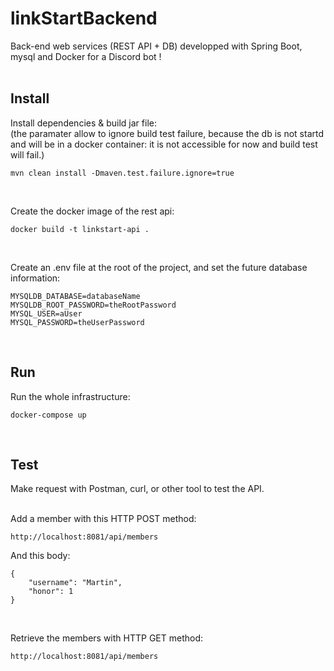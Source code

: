 # linkStartBackend
Back-end web services (REST API + DB) developped with Spring Boot, mysql and Docker for a Discord bot !  
<br>

## Install
Install dependencies & build jar file:  
(the paramater allow to ignore build test failure, because the db is not startd and will be in a docker container: it is not accessible for now and build test will fail.)
```
mvn clean install -Dmaven.test.failure.ignore=true
```
<br>

Create the docker image of the rest api:
```
docker build -t linkstart-api .
```
<br>

Create an .env file at the root of the project, and set the future database information:
```
MYSQLDB_DATABASE=databaseName
MYSQLDB_ROOT_PASSWORD=theRootPassword
MYSQL_USER=aUser
MYSQL_PASSWORD=theUserPassword
```
<br>

## Run
Run the whole infrastructure:
```
docker-compose up
```
<br>

## Test
Make request with Postman, curl, or other tool to test the API.
<br>
<br>

Add a member with this HTTP POST method:
```
http://localhost:8081/api/members
```
And this body:
```
{
    "username": "Martin",
    "honor": 1
}
```
<br>

Retrieve the members with HTTP GET method:
```
http://localhost:8081/api/members
```
